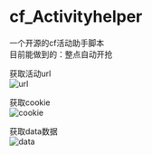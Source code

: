 # cf_Activityhelper
一个开源的cf活动助手脚本  
目前能做到的：整点自动开抢  

获取活动url  
![url](https://github.com/qiums95/cf_Activityhelper/assets/139737103/c1244e4c-53a5-4e94-b02b-00ae36ee8847)  

获取cookie  
![cookie](https://github.com/qiums95/cf_Activityhelper/assets/139737103/bb8de09d-6444-4034-92e0-a38b66d3b0fb)  

获取data数据  
![data](https://github.com/qiums95/cf_Activityhelper/assets/139737103/f11f7470-e394-47bb-ac57-128055d11184)  
